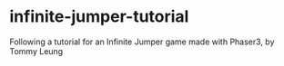 # infinite-jumper-tutorial
Following a tutorial for an Infinite Jumper game made with Phaser3, by Tommy Leung
